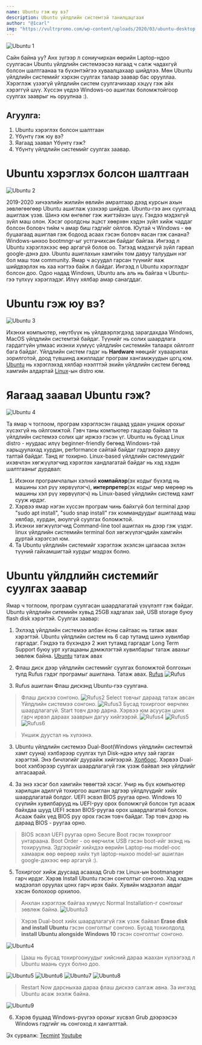 ```yaml
---
name: Ubuntu гэж юу вэ?
description: Ubuntu үйлдлийн системтэй танилцацгаая
author: "@1carl"
img: "https://vultrpromo.com/wp-content/uploads/2020/03/ubuntu-desktop.jpg"
---
```


![Ubuntu 1](https://vultrpromo.com/wp-content/uploads/2020/03/ubuntu-desktop.jpg)

Сайн байна уу? Анх зүгээр л сониучирхан өөрийн Laptop-ндоо суулгасан Ubuntu үйлдлийн системээсээ яагаад ч салж чадахгүй болсон шалтгаанаа та бүхэнтэйгээ хуваалцахаар шийдлээ. Мөн Ubuntu үйлдлийн системийг хэрхэн суулгах талаар заавар бас орууллаа. Хэрэглэж үзээгүй үйлдлийн систем суулгачихаар хэцүү гэж айх хэрэггүй шүү. Хүссэн үедээ Windows-оо ашиглах боломжтойгоор суулгах зааврыг нь оруулнаа :).

## Агуулга:

1. Ubuntu хэрэглэх болсон шалтгаан
2. Үбүнтү гэж юу вэ?
3. Яагаад заавал Үбүнтү гэж?
4. Үбүнтү үйлдлийн системийг суулгах заавар.

# Ubuntu хэрэглэх болсон шалтгаан

![Ubuntu 2](http://4.bp.blogspot.com/-EWvjyOZ7wZI/Ve7PEXiYSoI/AAAAAAAAB3w/59G-lM7TxS4/s1600/i_love_ubuntu_by_alessio94x-d4gqfk9.jpg)

2019-2020 хичээлийн жилийн өвлийн амралтаар дээд курсын ахын зөвлөгөөгөөр Ubuntu ашиглаж үзэхээр шийдэв. Ubuntu-гээ анх суулгаад ашиглаж үзэв. Шинэ юм өнгөлөг гэж жигтэйхэн шүү. Гэхдээ мэдэхгүй зүйл маш олон. Хэсэг оролдсны эцэст хөөрхөн хэдэн зүйл хийж чаддаг болсон боловч тийм ч амар биш гэдгийг ойлгов. Юутай ч Windows - өө буцаагаад ашиглая гэж бодоод асаах гэсэн боловч яасан гэж санана? Windows-ынхоо bootmngr-ыг устгачихсан байдаг байгаа. Ингээд л Ubuntu хэрэглэхээс өөр аргагүй болов оо. Тэгээд мэдэхгүй зүйл гарвал google-дэнэ дээ. Ubuntu ашиглахын хамгийн том давуу талуудын нэг бол маш том community. Ямар ч асуудал гарсан түүнийг яаж шийдвэрлэх нь хаа нэгтээ байж л байдаг. Ингээд л Ubuntu хэрэглэдэг болсон доо. Одоо надад Windows, Ubuntu аль аль нь байгаа ч Ubuntu-гээ түлхүү хэрэглэдэг. Илүү хялбар амар санагддаг.

# Ubuntu гэж юу вэ?

![Ubuntu 3](https://cdn.shopify.com/s/files/1/0121/0014/1114/articles/ubontu_linux_1200x1200.png?v=1584748049)

Ихэнхи компьютер, нөүтбүүк нь үйлдвэрлэгдээд зарагдахдаа Windows, MacOS үйлдлийн системтэй байдаг. Түүнийг нь солих шаардлага гардаггүйн улмаас ихэнхи хүмүүс үйлдлийн системийн талаарх ойлголт бага байдаг. Үйлдлийн систем гэдэг нь **Hardware** нөөцийг хуваарилах зорилготой, доод түвшинд ажилладаг програм хангамжуудын цогц юм. 
[Ubuntu](https://en.wikipedia.org/wiki/Ubuntu) нь хэрэглэхэд хялбар нээлттэй эхийн үйлдлийн систем бөгөөд хамгийн алдартай [Linux](https://en.wikipedia.org/wiki/Linux)-ын distro юм.

# Яагаад заавал Ubuntu гэж? 

![Ubuntu 4](https://spreadubuntu.org/files/Why_Ubuntu.png)

Та ямар ч тоглоом, програм хэрэглэсэн гацаад удаан уншиж орохыг хүсэхгүй нь ойлгомжтой. Гэвч таны компьютер гацсаар байвал та үйлдлийн системээ солих цаг иржээ гэсэн үг. Ubuntu нь бусад Linux distro - нуудаас илүү beginner-friendly бөгөөд Windows-тэй харьцуулахад хурдан, performance сайтай байдаг гэдгээрээ давуу талтай байдаг. Танд яг тохирно.
Linux-based үйлдлийн системүүдийг ихэвчлэн хөгжүүлэгчид хэрэглэх хандлагатай байдаг нь хэд хэдэн шалтгааныг дурдвал:

1. Ихэнхи програмчлалын хэлний **компайлэр**(эх кодыг бүхэлд нь машины хэл рүү хөрвүүлэгч), **интерпретер**(эх кодыг мөр мөрөөр нь машины хэл рүү хөрвүүлэгч) нь Linux-based үйлдлийн системд хамт сууж ирдэг.
2. Хэрвээ ямар нэгэн хүссэн програм чинь байхгүй бол terminal дээр "sudo apt install", "sudo snap install" гэх коммандуудыг ашиглаад маш хялбар, хурдан, аюулгүй суулгах боломжтой. 
3. Ихэнхи хөгжүүлэгчид Command-line tool ашиглах нь дээр гэж үздэг. linux үйлдлийн системийн terminal бол хөгжүүлэгчдийн хамгийн дуртай хэрэгсэл юм.
4. Та Ubuntu үйлдлийн системийг хэрэглэж эхэлсэн цагаасаа эхлэн түүний гайхамшигтай хурдыг мэдрэх болно. 

# Ubuntu үйлдлийн системийг суулгах заавар

Ямар ч тоглоом, програм суулгасан шаардлагатай үзүүлэлт гэж байдаг. Ubuntu үйлдлийн ситемийн хувьд 25GB хадгалах зай, USB storage буюу flash disk хэрэгтэй. Суулгах заавар:

1. Эхлээд үйлдлийн системээ албан ёсны сайтаас нь татаж авах хэрэгтэй. Ubuntu үйлдлийн систем нь 6 сар тутамд шинэ хувилбар гаргадаг. Гэхдээ та бүхэндээ 2 жил тутамд гаргадаг Long Term Support буюу урт хугацааны дэмжлэгтэй хувилбарыг татаж авахыг зөвлөж байна. [Ubuntu](https://ubuntu.com/download/desktop) татаж авах

2. Флаш диск дээр үйлдлийн системийг суулгах боломжтой болгохын тулд Rufus гэдэг програмыг ашиглана. Татаж авах.
[Rufus](https://sourceforge.net/projects/rufus.mirror/)
![Rufus](https://ucarecdn.com/a6f65c35-0fb4-4c51-b6fe-790df82558f7/-/format/jpeg/-/progressive/yes/-/preview/480x480/)


3. Rufus ашиглан Флаш дискэнд Ubuntu-гээ суулгана. 
>Флаш дискээ сонгоно. 
![Rufus2](https://s3.amazonaws.com/cdn.freshdesk.com/data/helpdesk/attachments/production/2043046195529/original/_9YiXMVDAsjaxccCMbXp9d_U8Df49OKmCQ.png?1568126656)
>Select товчыг дараад татаж авсан Үйлдлийн системээ сонгоно. 
![Rufus3](https://s3.amazonaws.com/cdn.freshdesk.com/data/helpdesk/attachments/production/2043046196405/original/0Xp-978Us2NzeTjRKbnJmMHjV4katIJwdw.png?1568126821)
>Бусад тохиргоог өөрчлөх шаардлагагүй. Start товч дээр дарна. Хэрвээ юм асуусан цонх гарч ирвэл дараах зааврын дагуу хийгээрэй.
![Rufus4](https://s3.amazonaws.com/cdn.freshdesk.com/data/helpdesk/attachments/production/2043046200686/original/IRcpmirctCclfCrfSBrek_CMzS9yGm4v0Q.png?1568127465)
![Rufus5](https://s3.amazonaws.com/cdn.freshdesk.com/data/helpdesk/attachments/production/2043046201636/original/s4WVCBwFQ_ugEsC1t-OcbCV9aU9mYWCnpw.png?1568127605)
![Rufus6](https://s3.amazonaws.com/cdn.freshdesk.com/data/helpdesk/attachments/production/2043046202579/original/l0t7KqhYed4U5lGi40oCH-FxUqDMfq9_Xg.png?1568127760)

>Уншиж дуустал нь хүлээнэ.


3. Ubuntu үйлдлийн системээ Dual-Boot(Windows үйлдлийн системтэй хамт сууна) хэлбэрээр суулгах тул Disk-ндээ илүү зай гаргах хэрэгтэй. Энэ бичлэгийг дуурайж хийгээрэй. [Холбоос](https://www.youtube.com/watch?v=tJiakVgAtn4). Хэрвээ Dual-boot хэлбэрээр суулгах шаардлагагүй гэж үзэж байвал энэ үйлдлийг алгасаарай. 

4. За энэ хэсэг бол хамгийн төвөгтэй хэсэг. Учир нь бүх компьютер харилцан адилгүй тохиргоо ашиглан эдгээр үйлдлүүдийг хийх шаардлагатай болдог. UEFI эсвэл BIOS руугаа орно. Windows 10 сүүлийн хувилбарууд нь UEFI-руу орох боломжгүй болсон тул асааж байхдаа шууд UEFI эсвэл BIOS-руугаа орох шаардлагатай болсон. Асааж байх үед BIOS руу орох гэсэн товч байдаг. Тэр товч дээр нь дараад BIOS - руугаа орно. 
>BIOS эсвэл UEFI руугаа орно
>Secure Boot гэсэн тохиргоог унтараана.
>Boot Order - оо өөрчилж USB гэсэн boot-ийг эхэнд нь тохируулна. 
Эдгээрийг хийхдээ өөрийн Laptop-ны model-оос хамаарж өөр өөрөөр хийх тул laptop-ныхоо model-ыг ашиглан google-дэхээс өөр аргагүй :). 

5. Тохиргоог хийж дуусаад асаахад Grub гэх Linux-ын bootmanager гарч ирдэг. Хэрэв Install Ubuntu гэсэн сонголтыг сонгоно. Хэд хэдэн мэдээлэл оруулах цонх гарч ирэх байх. Хувийн мэдээлэл авдаг хэсэн болохоор орхилоо.

>Анхлан хэрэглэж байгаа хүмүүс Normal Installation-г сонгохыг зөвлөж байна.
![Ubuntu3](https://www.tecmint.com/wp-content/uploads/2016/04/Ubuntu-Normal-Installation.png)

>Хэрэв Dual-boot хийх шаардлагагүй гэж үзэж байвал **Erase disk and install Ubuntu** гэсэн сонголтыг сонгоно. Бусад тохиолдолд **install Ubuntu alongside Windows 10** гэсэн сонголтыг сонгоно.

![Ubuntu4](https://www.tecmint.com/wp-content/uploads/2016/04/Select-Ubuntu-Installation-Type.png)

>Цааш нь бусад тохиргоонуудыг хийсний дараа жаахан хүлээгээд л Ubuntu маань суух болно доо. 

![Ubuntu5](https://www.tecmint.com/wp-content/uploads/2016/04/Select-City-Location-1.png)
![Ubuntu6](https://www.tecmint.com/wp-content/uploads/2016/04/Create-Ubuntu-User-Account.png)
![Ubuntu7](https://www.tecmint.com/wp-content/uploads/2016/04/Ubuntu-Installation-Process.png)
![Ubuntu8](https://www.tecmint.com/wp-content/uploads/2016/04/Ubuntu-Installation-Completed.png)

> Restart Now дарсныхаа дараа флаш дискээ салгаж авна. За ингээд Ubuntu асаж эхэлж байна.

![Ubuntu9](https://www.tecmint.com/wp-content/uploads/2016/04/Ubuntu-Login.png)

6. Хэрэв буцаад Windows-рүүгээ орохыг хүсвэл Grub дээрээсээ Windows гэдгийг нь сонгоход л хангалттай.

Эх сурвалж: [Tecmint](https://www.tecmint.com/install-ubuntu-alongside-with-windows-dual-boot/) [Youtube](https://www.youtube.com/watch?v=-iSAyiicyQY)